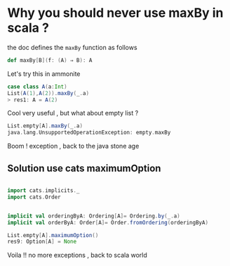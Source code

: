 # Why you should never use maxBy in scala ?

the doc defines the `maxBy` function as follows

```scala
def maxBy[B](f: (A) ⇒ B): A
```

Let's try this in ammonite

```scala
case class A(a:Int)
List(A(1),A(2)).maxBy(_.a)
> res1: A = A(2)

```

Cool very useful , but what about empty list ?

```scala
List.empty[A].maxBy(_.a)
java.lang.UnsupportedOperationException: empty.maxBy

```

Boom ! exception , back to the java stone age 

## Solution use cats maximumOption

```scala

import cats.implicits._
import cats.Order


implicit val orderingByA: Ordering[A]= Ordering.by(_.a)
implicit val orderByA: Order[A]= Order.fromOrdering(orderingByA)

List.empty[A].maximumOption()
res9: Option[A] = None

```

Voila !! no more exceptions , back to scala world
